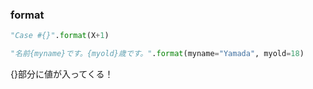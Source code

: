 ### format

```py
"Case #{}".format(X+1)

"名前{myname}です。{myold}歳です。".format(myname="Yamada", myold=18)
```

{}部分に値が入ってくる！
